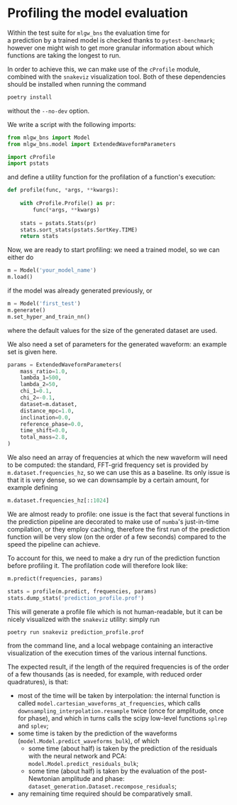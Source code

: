 # Profiling the model evaluation

Within the test suite for `mlgw_bns` the evaluation time for  
a prediction by a trained model is checked thanks to `pytest-benchmark`; 
however one might wish to get more granular information
about which functions are taking the longest to run. 

In order to achieve this, we can make use of the `cProfile` module, combined
with the `snakeviz` visualization tool. 
Both of these dependencies should be installed when running the command
```bash
poetry install
```
without the `--no-dev` option. 

We write a script with the following imports:
```python
from mlgw_bns import Model
from mlgw_bns.model import ExtendedWaveformParameters

import cProfile
import pstats
```

and define a utility function for the profilation of a function's execution:
```python
def profile(func, *args, **kwargs):
    
    with cProfile.Profile() as pr:
        func(*args, **kwargs)
    
    stats = pstats.Stats(pr)
    stats.sort_stats(pstats.SortKey.TIME)
    return stats
```

Now, we are ready to start profiling: 
we need a trained model, so we can either do
```python 
m = Model('your_model_name')
m.load()
```
if the model was already generated previously, or 
```python
m = Model('first_test')
m.generate()
m.set_hyper_and_train_nn()
```
where the default values for the size of the generated dataset are used.

We also need a set of parameters for the generated waveform: 
an example set is given here.
```python
params = ExtendedWaveformParameters(
    mass_ratio=1.0,
    lambda_1=500,
    lambda_2=50,
    chi_1=0.1,
    chi_2=-0.1,
    dataset=m.dataset,
    distance_mpc=1.0,
    inclination=0.0,
    reference_phase=0.0,
    time_shift=0.0,
    total_mass=2.8,
)
```

We also need an array of frequencies at which the new waveform will need to be computed:
the standard, FFT-grid frequency set is provided by 
`m.dataset.frequencies_hz`, so we can use this as a baseline. 
Its only issue is that it is very dense, so we can downsample by a certain amount, 
for example defining
```python
m.dataset.frequencies_hz[::1024]
```

We are almost ready to profile: 
one issue is the fact that several functions in the 
prediction pipeline are decorated to make use of `numba`'s just-in-time compilation,
or they employ caching, therefore the first run of the prediction function will 
be very slow (on the order of a few seconds) compared to the speed 
the pipeline can achieve. 

To account for this, we need to make a dry run of the prediction function before
profiling it. 
The profilation code will therefore look like:
```python
m.predict(frequencies, params)

stats = profile(m.predict, frequencies, params)
stats.dump_stats('prediction_profile.prof')
```

This will generate a profile file which is not human-readable, 
but it can be nicely visualized with the `snakeviz` utility: 
simply run 
```bash
poetry run snakeviz prediction_profile.prof 
```
from the command line, and a local webpage containing an interactive visualization 
of the execution times of the various internal functions.

The expected result, if the length of the required frequencies 
is of the order of a few thousands (as is needed, for example, with reduced order quadratures), 
is that: 
- most of the time will be taken by interpolation: the internal function 
    is called `model.cartesian_waveforms_at_frequencies`, which calls 
    `downsampling_interpolation.resample` twice (once for amplitude, once for phase),
    and which in turns calls the scipy low-level functions `splrep` and `splev`;
- some time is taken by the prediction of the waveforms (`model.Model.predict_waveforms_bulk`), of which
  - some time (about half) is taken by the prediction of the residuals with the neural network and PCA:
        `model.Model.predict_residuals_bulk`;
  - some time (about half) is taken by the evaluation of the post-Newtonian amplitude and phase:
        `dataset_generation.Dataset.recompose_residuals`;
- any remaining time required should be comparatively small.